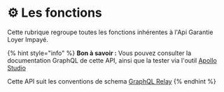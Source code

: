# ⚙ Les fonctions

Cette rubrique regroupe toutes les fonctions inhérentes à l'Api Garantie Loyer Impayé.

{% hint style="info" %}
**Bon à savoir :** Vous pouvez consulter la documentation GraphQL de cette API, ainsi que la tester via l'outil [Apollo Studio](https://studio.apollographql.com/public/Cautioneo-API/explorer?variant=staging)

Cette API suit les conventions de schema [GraphQL Relay](https://relay.dev/)
{% endhint %}

